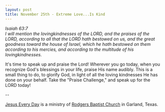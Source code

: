 ```yaml
---
layout: post
title: November 25th - Extreme Love...Is Kind
---
```


_Isaiah 63:7  
I will mention the lovingkindnesses of the LORD, and the praises of
the LORD, according to all that the LORD hath bestowed on us, and the
great goodness toward the house of Israel, which he hath bestowed on
them according to his mercies, and according to the multitude of his
lovingkindnesses._

It's time to speak up and praise the Lord! Wherever you go today,
when you recognize God's blessings in your life, praise His name
audibly. This is a small thing to do, to glorify God, in light of all
the loving kindnesses He has done on your behalf. Take the "Praise
Challenge," and speak up for the LORD today!

 --

<a href=http://jesuseveryday.net>Jesus Every Day</a> is a ministry of <a href=http://rodgersbaptist.net>Rodgers Baptist Church</a> in Garland, Texas.
